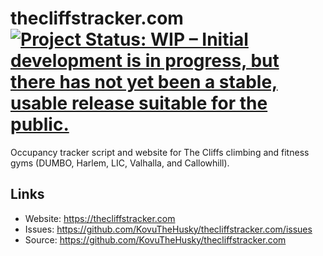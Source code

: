 # thecliffstracker.com [![Project Status: WIP – Initial development is in progress, but there has not yet been a stable, usable release suitable for the public.](https://www.repostatus.org/badges/latest/active.svg)](https://www.repostatus.org/#active)

Occupancy tracker script and website for The Cliffs climbing and fitness gyms (DUMBO, Harlem, LIC, Valhalla, and Callowhill).

## Links

* Website: <https://thecliffstracker.com>
* Issues: <https://github.com/KovuTheHusky/thecliffstracker.com/issues>
* Source: <https://github.com/KovuTheHusky/thecliffstracker.com>
